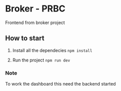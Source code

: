 # Broker - PRBC
Frontend from broker project



## How to start

1. Install all the dependecies
`npm install`

2. Run the project
`npm run dev`


### Note
To work the dashboard this need the backend started